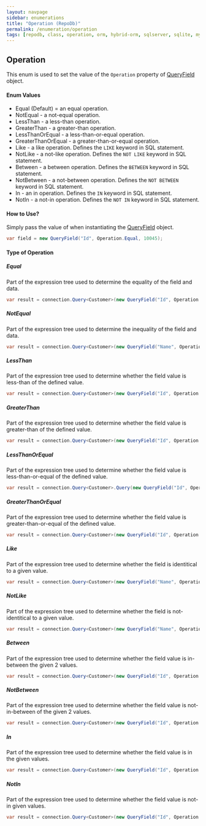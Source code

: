 ```yaml
---
layout: navpage
sidebar: enumerations
title: "Operation (RepoDb)"
permalink: /enumeration/operation
tags: [repodb, class, operation, orm, hybrid-orm, sqlserver, sqlite, mysql, postgresql]
---
```


## Operation

This enum is used to set the value of the `Operation` property of [QueryField](/class/queryfield) object.

#### Enum Values

- Equal (Default) = an equal operation.
- NotEqual - a not-equal operation.
- LessThan - a less-than operation.
- GreaterThan - a greater-than operation.
- LessThanOrEqual - a less-than-or-equal operation.
- GreaterThanOrEqual - a greater-than-or-equal operation.
- Like - a like operation. Defines the `LIKE` keyword in SQL statement.
- NotLike - a not-like operation. Defines the `NOT LIKE` keyword in SQL statement.
- Between - a between operation. Defines the `BETWEEN` keyword in SQL statement.
- NotBetween - a not-between operation. Defines the `NOT BETWEEN` keyword in SQL statement.
- In - an in operation. Defines the `IN` keyword in SQL statement.
- NotIn - a not-in operation. Defines the `NOT IN` keyword in SQL statement.

#### How to Use?

Simply pass the value of when instantiating the [QueryField](/class/queryfield) object.

```csharp
var field = new QueryField("Id", Operation.Equal, 10045);
```

#### Type of Operation

##### Equal

Part of the expression tree used to determine the equality of the field and data.

```csharp
var result = connection.Query<Customer>(new QueryField("Id", Operation.Equal, 10045));
```

##### NotEqual

Part of the expression tree used to determine the inequality of the field and data.

```csharp
var result = connection.Query<Customer>(new QueryField("Name", Operation.NotEqual, "Anna Fullerton" });
```

##### LessThan

Part of the expression tree used to determine whether the field value is less-than of the defined value.

```csharp
var result = connection.Query<Customer>(new QueryField("Id", Operation.LessThan, 100 });
```

##### GreaterThan

Part of the expression tree used to determine whether the field value is greater-than of the defined value.

```csharp
var result = connection.Query<Customer>(new QueryField("Id", Operation.GreaterThan, 0 });
```

##### LessThanOrEqual

Part of the expression tree used to determine whether the field value is less-than-or-equal of the defined value.

```csharp
var result = connection.Query<Customer>.Query(new QueryField("Id", Operation.LessThanOrEqual, 100 });
```

##### GreaterThanOrEqual

Part of the expression tree used to determine whether the field value is greater-than-or-equal of the defined value.

```csharp
var result = connection.Query<Customer>(new QueryField("Id", Operation.GreaterThanOrEqual, 0 });
```

##### Like

Part of the expression tree used to determine whether the field is identitical to a given value.

```csharp
var result = connection.Query<Customer>(new QueryField("Name", Operation.Like, "Anna%" });
```

##### NotLike

Part of the expression tree used to determine whether the field is not-identitical to a given value.

```csharp
var result = connection.Query<Customer>(new QueryField("Name", Operation.NotLike, "Anna%" });
```

##### Between

Part of the expression tree used to determine whether the field value is in-between the given 2 values.

```csharp
var result = connection.Query<Customer>(new QueryField("Id", Operation.Between, new [] { 10045, 10075 } });
```

##### NotBetween

Part of the expression tree used to determine whether the field value is not-in-between of the given 2 values.

```csharp
var result = connection.Query<Customer>(new QueryField("Id", Operation.NotBetween, new [] { 10045, 10075 } });
```

##### In

Part of the expression tree used to determine whether the field value is in the given values.

```csharp
var result = connection.Query<Customer>(new QueryField("Id", Operation.In, new [] { 10045, 10046, 10047, 10048 } });
```

##### NotIn

Part of the expression tree used to determine whether the field value is not-in given values.

```csharp
var result = connection.Query<Customer>(new QueryField("Id", Operation.NotIn, new [] { 10045, 10046, 10047, 10048 } });
```

